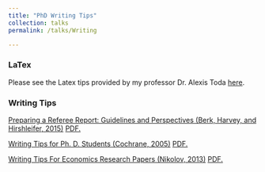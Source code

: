```yaml
---
title: "PhD Writing Tips"
collection: talks
permalink: /talks/Writing

---
```


### LaTex
Please see the Latex tips provided by my professor Dr. Alexis Toda [here](https://alexisakira.github.io/misc/latex).

### Writing Tips
[Preparing a Referee Report: Guidelines and Perspectives (Berk, Harvey, and Hirshleifer, 2015)](https://YuliXu.github.io/files/Refereeing_Guidelines.pdf)
<a href="YuliXu.github.io/files/Refereeing_Guidelines.pdf" target="_blank">PDF.</a>

[Writing Tips for Ph. D. Students (Cochrane, 2005)](https://YuliXu.github.io/files/phd_paper_writing.pdf)
<a href="YuliXu.github.io/files/phd_paper_writing.pdf" target="_blank">PDF.</a>

[Writing Tips For Economics Research Papers (Nikolov, 2013)](https://YuliXu.github.io/files/writingtips.pdf)
<a href="YuliXu.github.io/files/writingtips.pdf" target="_blank">PDF.</a>

